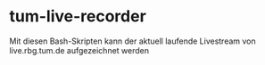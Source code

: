 # tum-live-recorder
Mit diesen Bash-Skripten kann der aktuell laufende Livestream von live.rbg.tum.de aufgezeichnet werden
